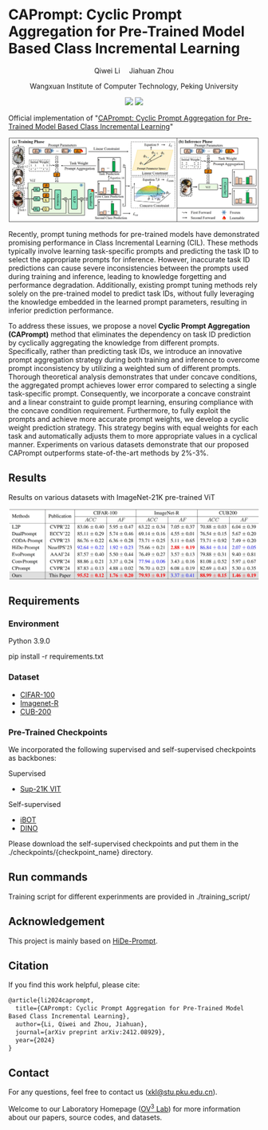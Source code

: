 # CAPrompt: Cyclic Prompt Aggregation for Pre-Trained Model Based Class Incremental Learning

<div align="center">

<div>
      Qiwei Li&emsp; Jiahuan Zhou
  </div>
<div>

  Wangxuan Institute of Computer Technology, Peking University

</div>
</div>
<p align="center">
  <a href='https://arxiv.org/abs/2412.08929'><img src='https://img.shields.io/badge/Arxiv-2412.08929-A42C25.svg?logo=arXiv'></a>
  <a href="https://hits.seeyoufarm.com"><img src="https://hits.seeyoufarm.com/api/count/incr/badge.svg?url=https%3A%2F%2Fgithub.com%2Fzhoujiahuan1991%2FAAAI2025-CAPrompt&count_bg=%2379C83D&title_bg=%23555555&icon=&icon_color=%23E7E7E7&title=hits&edge_flat=false"/></a>
</p>


Official implementation of "[CAPrompt: Cyclic Prompt Aggregation for Pre-Trained Model Based Class Incremental Learning](https://arxiv.org/abs/2412.08929)"


<p align="center"><img src="./files/pipeline-caprompt.jpg" align="center" width="750"></p>

Recently, prompt tuning methods for pre-trained models have demonstrated promising performance in Class Incremental Learning (CIL). These methods typically involve learning task-specific prompts and predicting the task ID to select the appropriate prompts for inference. However, inaccurate task ID predictions can cause severe inconsistencies between the prompts used during training and inference, leading to knowledge forgetting and performance degradation. Additionally, existing prompt tuning methods rely solely on the pre-trained model to predict task IDs, without fully leveraging the knowledge embedded in the learned prompt parameters, resulting in inferior prediction performance. 

To address these issues, we propose a novel **Cyclic Prompt Aggregation (CAPrompt)** method that eliminates the dependency on task ID prediction by cyclically aggregating the knowledge from different prompts. Specifically, rather than predicting task IDs, we introduce an innovative prompt aggregation strategy during both training and inference to overcome prompt inconsistency by utilizing a weighted sum of different prompts. Thorough theoretical analysis demonstrates that under concave conditions, the aggregated prompt achieves lower error compared to selecting a single task-specific prompt. Consequently, we incorporate a concave constraint and a linear constraint to guide prompt learning, ensuring compliance with the concave condition requirement. Furthermore, to fully exploit the prompts and achieve more accurate prompt weights, we develop a cyclic weight prediction strategy. This strategy begins with equal weights for each task and automatically adjusts them to more appropriate values in a cyclical manner. Experiments on various datasets demonstrate that our proposed CAPrompt outperforms state-of-the-art methods by 2\%-3\%.
## Results

Results on various datasets with ImageNet-21K pre-trained ViT

<p align="center"><img src="./files/results.jpg" align="center" width="750"></p>

## Requirements

### Environment
Python 3.9.0

pip install -r requirements.txt


### Dataset
- [CIFAR-100](https://www.cs.toronto.edu/~kriz/cifar-100-python.tar.gz)
- [Imagenet-R](https://people.eecs.berkeley.edu/~hendrycks/imagenet-r.tar)
- [CUB-200](https://data.caltech.edu/records/65de6-vp158/files/CUB_200_2011.tgz)

### Pre-Trained Checkpoints
We incorporated the following supervised and self-supervised checkpoints as backbones:

Supervised

- [Sup-21K VIT](https://storage.googleapis.com/vit_models/imagenet21k/ViT-B_16.npz)

Self-supervised 

- [iBOT](https://lf3-nlp-opensource.bytetos.com/obj/nlp-opensource/archive/2022/ibot/vitb_16/checkpoint_teacher.pth)
- [DINO](https://dl.fbaipublicfiles.com/dino/dino_vitbase16_pretrain/dino_vitbase16_pretrain.pth)  
  
Please download the self-supervised checkpoints and put them in the ./checkpoints/{checkpoint_name} directory.
## Run commands
Training script for different experinments are provided in ./training_script/


## Acknowledgement

This project is mainly based on [HiDe-Prompt](https://github.com/thu-ml/HiDe-Prompt).

## Citation

If you find this work helpful, please cite:
```
@article{li2024caprompt,
  title={CAPrompt: Cyclic Prompt Aggregation for Pre-Trained Model Based Class Incremental Learning},
  author={Li, Qiwei and Zhou, Jiahuan},
  journal={arXiv preprint arXiv:2412.08929},
  year={2024}
}

```

## Contact

For any questions, feel free to contact us (xkl@stu.pku.edu.cn).

Welcome to our Laboratory Homepage ([OV<sup>3</sup> Lab](https://zhoujiahuan1991.github.io/)) for more information about our papers, source codes, and datasets.
